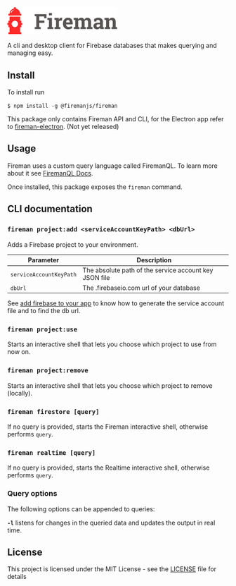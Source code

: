 <img src="logo.png" width="250">

A cli and desktop client for Firebase databases that makes querying and managing easy.

## Install

To install run

```
$ npm install -g @firemanjs/fireman
```

This package only contains Fireman API and CLI, for the Electron app refer to [fireman-electron](https://github.com/firemanjs/fireman-electron). (Not yet released)

## Usage

Fireman uses a custom query language called FiremanQL. To learn more about it see [FiremanQL Docs](https://github.com/firemanjs/fireman/wiki/FiremanQL).

Once installed, this package exposes the `fireman` command.

## CLI documentation

### `fireman project:add <serviceAccountKeyPath> <dbUrl>`

Adds a Firebase project to your environment.

|Parameter|Description|
|---|---|
|`serviceAccountKeyPath`|The absolute path of the service account key JSON file|
|`dbUrl`|The .firebaseio.com url of your database|

See [add firebase to your app](https://firebase.google.com/docs/admin/setup#add_firebase_to_your_app) to know how to generate the service account file and to find the db url.

### `fireman project:use`

Starts an interactive shell that lets you choose which project to use from now on.

### `fireman project:remove`

Starts an interactive shell that lets you choose which project to remove (locally).

### `fireman firestore [query]`

If no query is provided, starts the Fireman interactive shell, otherwise performs `query`.

### `fireman realtime [query]`

If no query is provided, starts the Realtime interactive shell, otherwise performs `query`.

### Query options

The following options can be appended to queries:

**`-l`** listens for changes in the queried data and updates the output in real time.

## License

This project is licensed under the MIT License - see the [LICENSE](https://github.com/firemanjs/fireman/LICENSE) file for details

